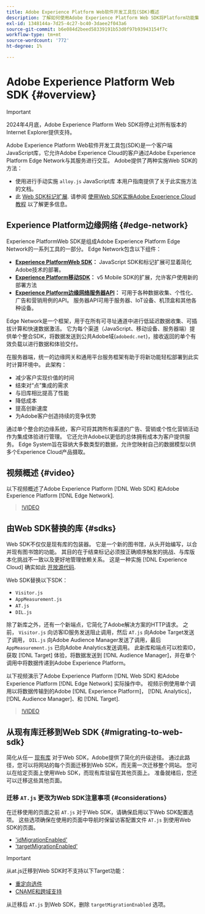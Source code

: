 ```yaml
---
title: Adobe Experience Platform Web软件开发工具包(SDK)概述
description: 了解如何使用Adobe Experience Platform Web SDK将Platform功能集成到您的网站。
exl-id: 1348144a-7d25-4c27-bc40-3daee2f043a6
source-git-commit: b6e084d2beed58339191b53d0f97b93943154f7c
workflow-type: tm+mt
source-wordcount: '772'
ht-degree: 1%

---
```



# Adobe Experience Platform Web SDK {#overview}

>[!IMPORTANT]
>
>2024年4月底，Adobe Experience Platform Web SDK将停止对所有版本的Internet Explorer提供支持。

Adobe Experience Platform Web软件开发工具包(SDK)是一个客户端JavaScript库，它允许Adobe Experience Cloud的客户通过Adobe Experience Platform Edge Network与其服务进行交互。 Adobe提供了两种实施Web SDK的方法：

* 使用进行手动实施 `alloy.js` JavaScript库 本用户指南提供了关于此实施方法的文档。
* 此 [Web SDK标记扩展](../tags/extensions/client/web-sdk/web-sdk-extension-configuration.md). 请参阅 [使用Web SDK实施Adobe Experience Cloud教程](https://experienceleague.adobe.com/docs/platform-learn/implement-web-sdk/overview.html?lang=zh-Hans) 以了解更多信息。

## Experience Platform边缘网络 {#edge-network}

Experience PlatformWeb SDK是组成Adobe Experience Platform Edge Network的一系列工具的一部分。 Edge Network包含以下组件：

* **[Experience PlatformWeb SDK](#overview)：** JavaScript SDK和标记扩展可显着简化Adobe技术的部署。
* **[Experience Platform移动SDK](https://developer.adobe.com/client-sdks/home/)：** v5 Mobile SDK的扩展，允许客户使用新的部署方法
* **[Experience Platform边缘网络服务器API](../server-api/overview.md)：** 可用于各种数据收集、个性化、广告和营销用例的API。 服务器API可用于服务器、IoT设备、机顶盒和其他各种设备。

Edge Network是一个框架，用于在所有可寻址通道中进行低延迟数据收集、可插拔计算和快速数据激活。 它为每个渠道（JavaScript、移动设备、服务器端）提供单个整合SDK，将数据发送到公共Adobe域(`adobedc.net`)，接收返回的单个有效负载以进行数据和体验交付。

在服务器端，统一的边缘网关和通用平台服务框架有助于将新功能轻松部署到此实时计算环境中。 此架构：

* 减少客户实现价值的时间
* 结束对“点”集成的需求
* 与旧库相比提高了性能
* 降低成本
* 提高创新速度
* 为Adobe客户创造持续的竞争优势

通过单个整合的边缘系统，客户可将其跨所有渠道的广告、营销或个性化营销活动作为集成体验进行管理。 它还允许Adobe以更低的总体拥有成本为客户提供服务。 Edge System旨在容纳大多数类型的数据，允许您映射自己的数据模型以供多个Experience Cloud产品摄取。

## 视频概述 {#video}

以下视频概述了Adobe Experience Platform [!DNL Web SDK] 和Adobe Experience Platform [!DNL Edge Network].

>[!VIDEO](https://video.tv.adobe.com/v/34141?quality=12&learn=on)

## 由Web SDK替换的库 {#sdks}

Web SDK不仅仅是现有库的包装器。 它是一个新的图书馆，从头开始编写，以合并现有图书馆的功能。 其目的在于结束标记必须按正确顺序触发的挑战、与库版本化挑战不一致以及更好地管理依赖关系。 这是一种实施 [!DNL Experience Cloud] 确实如此 [开放源代码](https://github.com/adobe/alloy).

Web SDK替换以下SDK：

* `Visitor.js`
* `AppMeasurement.js`
* `AT.js`
* `DIL.js`

除了新库之外，还有一个新端点，它简化了Adobe解决方案的HTTP请求。 之前， `Visitor.js` 向访客ID服务发送阻止调用，然后 `AT.js` 向Adobe Target发送了调用， `DIL.js` 向Adobe Audience Manager发送了调用，最后 `AppMeasurement.js` 已向Adobe Analytics发送调用。 此新库和端点可以检索ID，获取 [!DNL Target] 体验，将数据发送到 [!DNL Audience Manager]，并在单个调用中将数据传递到Adobe Experience Platform。

以下视频演示了Adobe Experience Platform [!DNL Web SDK] 和Adobe Experience Platform [!DNL Edge Network] 实际操作中。 视频示例使用单个调用以将数据传输到的Adobe [!DNL Experience Platform]， [!DNL Analytics]， [!DNL Audience Manager]、和 [!DNL Target].

>[!VIDEO](https://video.tv.adobe.com/v/34148)

## 从现有库迁移到Web SDK {#migrating-to-web-sdk}

简化从任一 [现有库](#sdks) 对于Web SDK，Adobe提供了简化的升级途径。 通过此路径，您可以将网站的每个页面迁移到Web SDK，而无需一次迁移整个网站。 您可以在给定页面上使用Web SDK，而现有库驻留在其他页面上。 准备就绪后，您还可以迁移这些其他页面。

### 迁移 `AT.js` 更改为Web SDK注意事项 {#considerations}

在迁移使用的页面之前 `AT.js` 对于Web SDK，请确保启用以下Web SDK配置选项。 这些选项确保在使用的页面中导航时保留访客配置文件 `AT.js` 到使用Web SDK的页面。

* [&#39;idMigrationEnabled&#39;](/help/web-sdk/commands/configure/idmigrationenabled.md)
* [&#39;targetMigrationEnabled&#39;](/help/web-sdk/commands/configure/targetmigrationenabled.md)


>[!IMPORTANT]
>
>从at.js迁移到Web SDK时不支持以下Target功能：
>
>* [重定向选件](https://experienceleague.adobe.com/docs/target/using/experiences/offers/offer-redirect.html)
>* [CNAME和跨域支持](https://experienceleague.adobe.com/docs/target-dev/developer/client-side/at-js-implementation/atjs-cookies.html)

从迁移后 `AT.js` 到Web SDK，删除 `targetMigrationEnabled` 选项。
